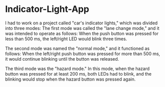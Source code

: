 # Indicator-Light-App
I had to work on a project called "car's indicator lights," which was divided into three modes: 
The first mode was called the "lane change mode," and it was intended to operate as follows: When the push button was pressed for less than 500 ms, the left/right LED would blink three times.

The second mode was named the "normal mode," and it functioned as follows: When the left/right push button was pressed for more than 500 ms, it would continue blinking until the button was released.

The third mode was the "hazard mode." In this mode, when the hazard button was pressed for at least 200 ms, both LEDs had to blink, and the blinking would stop when the hazard button was pressed again.
